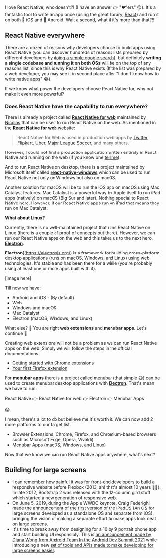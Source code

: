 I love React Native, who doesn't?! (I have an answer 👉 "🐦'ers" 😜). It's a fantastic tool to write an app once (using the great library, [React](https://reactjs.org/)) and run it on both 🍎 iOS and 🤖 Android. Wait a second, what if it's more than that?!!

## React Native everywhere

There are a dozen of reasons why developers choose to build apps using React Native (you can discover hundreds of reasons lists prepared by different developers by [doing a simple google search](https://googlethatforyou.com?q=Why%20Use%20React%20Native%20for%20Your%20Mobile%20App?)), but definitely **writing a single codebase and running it on both OSs** will be on the top of any reasons list, since this is why React Native exists (If the list was prepared by a web developer, you may see it in second place after "I don't know how to write native apps" 😂).

If we know what power the developers choose React Native for, why not make it even more powerful?

### Does React Native have the capability to run everywhere?

There is already a project called [**React Native for web**](https://necolas.github.io/react-native-web/) maintained by [Nicolas](https://twitter.com/necolas) that can be used to run React Native on the web. As mentioned in the [**React Native for web**](https://necolas.github.io/react-native-web/) website:

> React Native for Web is used in production web apps by [Twitter](https://twitter.com/), [Flipkart](https://twitter.com/naqvitalha/status/969577892991549440), [Uber](https://www.youtube.com/watch?v=RV9rxrNIxnY), [Major League Soccer](https://matchcenter.mlssoccer.com/), and many others.

However, I could not find a production application written entirely in React Native and running on the web (if you know one [tell me](https://twitter.com/compose/tweet?text=@yamankatby)).

And to run React Native on desktop, there is a project maintained by Microsoft itself called [**react-native-windows**](https://microsoft.github.io/react-native-windows/) which can be used to run React Native not only on Windows but also on macOS.

Another solution for macOS will be to run the iOS app on macOS using Mac Catalyst features. Mac Catalyst is a powerful way by Apple itself to run iPad apps (natively) on macOS (Big Sur and later). Nothing special to React Native here. However, if our React Native apps run on iPad that means they run on Mac Catalyst.

**What about Linux?**

Currently, there is no well-maintained project that runs React Native on Linux (there is a couple of proof of concepts out there). However, we can run our React Native apps on the web and this takes us to the next hero, [**Electron**](https://electronjs.org/).

**Electron**](https://electronjs.org/) is a framework for building cross-platform desktop applications (runs on macOS, Windows, and Linux) using web technologies. It's stable and has been there for a while (you're probably using at least one or more apps built with it).

[image here]

Till now we have:

- Android and iOS - (By default)
- Web
- Windows and macOS
- Mac Catalyst
- Electron (macOS, Windows, and Linux)

What else? 🤔 You are right **web extensions** and **menubar apps**. Let's continue 💨

Creating web extensions will not be a problem as we can run React Native apps on the web. Simply we will follow the steps in the official documentations.

- [Getting started with Chrome extensions](https://developer.chrome.com/docs/extensions/mv3/getstarted/)
- [Your first Firefox extension](https://developer.mozilla.org/en-US/docs/Mozilla/Add-ons/WebExtensions/Your_first_WebExtension)

For **menubar apps** there is a project called [menubar](https://github.com/maxogden/menubar) (that simple 😃) can be used to create menubar desktop applications with [**Electron**](https://electronjs.org/). That's mean we have to run:

React Native 👉 React Native for web 👉 Electron 👉 Menubar Apps

😱

I mean, there's a lot to do but believe me it's worth it. We can now add 2 more platforms to our target list.

- Browser Extensions (Chrome, Firefox, and Chromium-based browsers such as Microsoft Edge, Opera, Vivaldi)
- Menubar Apps (macOS, Windows, and Linux)

Now that we know we can run React Native apps anywhere, what's next?

## Building for large screens

- I can remember how painful it was for front-end developers to build a responsive website before Flexbox (2013, ah! that's almost 10 years 👴🏼). In late 2012, Bootstrap 2 was released with the 12-column gird stuff which started a new generation of responsive web.
- On June 5, 2019, during the Apple WWDC keynote, Craig Federighi made [the announcement of the first version of the iPadOS](https://youtu.be/psL_5RIBqnY?t=3805) (An OS for large screens developed as a standalone OS and separate from iOS), bringing the vision of making a separate effort to make apps look neat on large screens.
- It's time to break away from designing for a 16 by 9 portrait phone app and start building UI responsibly. This is [an announcement made by Diana Wong from Android Team In the Android Dev Summit 2021](https://youtu.be/WZgR5Yf1iq8?t=1913) while introducing a new [set of tools and APIs made to make developing for large screens easier](https://developer.android.com/large-screens).
